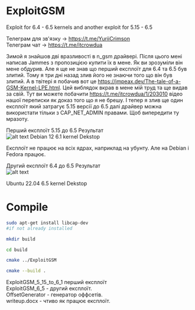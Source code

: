 # ExploitGSM
Exploit for 6.4 - 6.5 kernels and another exploit for 5.15 - 6.5

Телеграм для зв'язку -> https://t.me/YuriiCrimson  <br />
Телеграм чат -> https://t.me/itcrowdua  <br />

Зимой я знайшов дві вразливості в n_gsm драйвері. Після цього мені написав Jammes з пропозицією купити їх в мене.
Як ви зрозуміли він мене обдурив. Але я ще не знав що перший експлоїт для 6.4 та 6.5 був злитий. Тому я три дні назад злив його не знаючи того що він був злитий.
А в твітері я побачив вот це https://jmpeax.dev/The-tale-of-a-GSM-Kernel-LPE.html. Цей виблядок вкрав в мене мій труд та ще видав за свій. 
Тут ви можете побачити https://t.me/itcrowdua/1/203010 відео нашої переписки як доказ того що я не брешу.
І тепер я злив ще один експлоїт який затрагує 5.15 версії до 6.5 далі драйвер можна використати тільки з CAP_NET_ADMIN правами.
Щоб випередити ту мразоту.

Перший експлоїт 5.15 до 6.5
Результат  <br />
![alt text](https://github.com/YuriiCrimson/ExploitGSM/blob/main/debian12.png?raw=true)
Debian 12 6.1 kernel Dekstop <br />

Експлоїт не працює на всіх ядрах, наприклад на убунту. Але на Debian і Fedora 
працює.

Другий експлоїт 6.4 до 6.5
Результат  <br />
![alt text](https://github.com/YuriiCrimson/ExploitGSM/blob/main/result.png?raw=true)

Ubuntu 22.04 6.5 kernel Dekstop <br />

# Compile
```bash
sudo apt-get install libcap-dev
#if not already installed

mkdir build

cd build

cmake ../ExploitGSM

cmake --build .
```

ExploitGSM_5_15_to_6_1 перший експлоїт <br />
ExploitGSM_6_5 - другий експлоїт. <br />
OffsetGenerator - генератор оффсетів. <br /> 
writeup.docx - чтиво як працює експлоїт.  <br />




